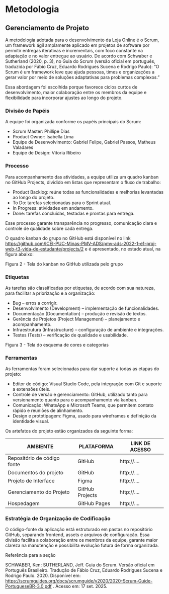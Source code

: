 
# Metodologia

## Gerenciamento de Projeto

A metodologia adotada para o desenvolvimento da Loja Online é o Scrum, um framework ágil amplamente aplicado em projetos de software por permitir entregas iterativas e incrementais, com foco constante na adaptação e no valor entregue ao usuário.
De acordo com Schwaber e Sutherland (2020, p. 3), no Guia do Scrum (versão oficial em português, traduzida por Fábio Cruz, Eduardo Rodrigues Sucena e Rodrigo Paulo):
“O Scrum é um framework leve que ajuda pessoas, times e organizações a gerar valor por meio de soluções adaptativas para problemas complexos.”

Essa abordagem foi escolhida porque favorece ciclos curtos de desenvolvimento, maior colaboração entre os membros da equipe e flexibilidade para incorporar ajustes ao longo do projeto.

### Divisão de Papéis

A equipe foi organizada conforme os papéis principais do Scrum:
<ul>
<li>Scrum Master: Phillipe Dias</li>
<li>Product Owner: Isabella Lima</li>
<li>Equipe de Desenvolvimento: Gabriel Felipe, Gabriel Passos, Matheus Valadares</li>
<li>Equipe de Design: Vitoria Ribeiro</li>
</ul>

### Processo

Para acompanhamento das atividades, a equipe utiliza um quadro kanban no GitHub Projects, dividido em listas que representam o fluxo de trabalho:
<ul>
<li>Product Backlog: reúne todas as funcionalidades e melhorias levantadas ao longo do projeto.</li>
<li>To Do: tarefas selecionadas para o Sprint atual.</li>
<li>In Progress: atividades em andamento.</li>
<li>Done: tarefas concluídas, testadas e prontas para entrega.</li>
</ul>
Esse processo garante transparência no progresso, comunicação clara e controle de qualidade sobre cada entrega.

O quadro kanban do grupo no GitHub está disponível no link https://github.com/ICEI-PUC-Minas-PMV-ADS/pmv-ads-2022-1-e1-proj-web-t3-vida-de-estudante/projects/2 e é apresentado, no estado atual, na figura abaixo:

Figura 2 - Tela do kanban no GitHub utilizada pelo grupo

### Etiquetas
As tarefas são classificadas por etiquetas, de acordo com sua natureza, para facilitar a priorização e a organização:
<ul>
<li>Bug – erros a corrigir.</li>
<li>Desenvolvimento (Development) – implementação de funcionalidades.</li>
<li>Documentação (Documentation) – produção e revisão de textos.</li>
<li>Gerência de Projetos (Project Management) – planejamento e acompanhamento.</li>
<li>Infraestrutura (Infrastructure) – configuração de ambiente e integrações.</li>
<li>Testes (Tests) – verificação de qualidade e usabilidade.</li>
</ul>
Figura 3 - Tela do esquema de cores e categorias
  
### Ferramentas

As ferramentas foram selecionadas para dar suporte a todas as etapas do projeto:

- Editor de código: Visual Studio Code, pela integração com Git e suporte a extensões úteis.
- Controle de versão e gerenciamento: GitHub, utilizado tanto para versionamento quanto para o acompanhamento via kanban.
- Comunicação: WhatsApp e Microsoft Teams, que permitem contato rápido e reuniões de alinhamento.
- Design e prototipagem: Figma, usado para wireframes e definição da identidade visual.

Os artefatos do projeto estão organizados da seguinte forma:

| AMBIENTE                            | PLATAFORMA                         | LINK DE ACESSO                         |
|-------------------------------------|------------------------------------|----------------------------------------|
| Repositório de código fonte         | GitHub                             | http://....                            |
| Documentos do projeto               | GitHub                             | http://....                            |
| Projeto de Interface                | Figma                              | http://....                            |
| Gerenciamento do Projeto            | GitHub Projects                    | http://....                            |
| Hospedagem                          | GitHub Pages                       | http://....                            |


### Estratégia de Organização de Codificação 

O código-fonte da aplicação está estruturado em pastas no repositório GitHub, separando frontend, assets e arquivos de configuração. Essa divisão facilita a colaboração entre os membros da equipe, garante maior clareza na manutenção e possibilita evolução futura de forma organizada.

Referência para a seção

SCHWABER, Ken; SUTHERLAND, Jeff. Guia do Scrum. Versão oficial em Português Brasileiro. Tradução de Fábio Cruz, Eduardo Rodrigues Sucena e Rodrigo Paulo. 2020. Disponível em: https://scrumguides.org/docs/scrumguide/v2020/2020-Scrum-Guide-PortugueseBR-3.0.pdf
. Acesso em: 17 set. 2025.
